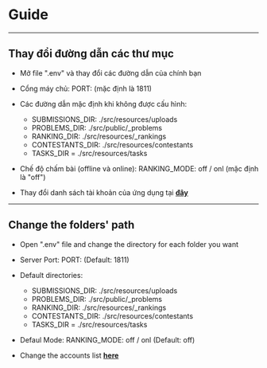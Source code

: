 # Guide

---

## Thay đổi đường dẫn các thư mục

-   Mở file ".env" và thay đổi các đường dẫn của chính bạn

-   Cổng máy chủ:
    PORT: (mặc định là 1811)

-   Các đường dẫn mặc định khi không được cấu hình:

    -   SUBMISSIONS_DIR: ./src/resources/uploads
    -   PROBLEMS_DIR: ./src/public/\_problems
    -   RANKING_DIR: ./src/resources/\_rankings
    -   CONTESTANTS_DIR: ./src/resources/contestants
    -   TASKS_DIR = ./src/resources/tasks

-   Chế độ chấm bài (offline và online):
    RANKING_MODE: off / onl (mặc định là "off")

-   Thay đổi danh sách tài khoản của ứng dụng tại [**đây**](./src/db/accounts.json)

---

## Change the folders' path

-   Open ".env" file and change the directory for each folder you want

-   Server Port:
    PORT: (Default: 1811)

-   Default directories:

    -   SUBMISSIONS_DIR: ./src/resources/uploads
    -   PROBLEMS_DIR: ./src/public/\_problems
    -   RANKING_DIR: ./src/resources/\_rankings
    -   CONTESTANTS_DIR: ./src/resources/contestants
    -   TASKS_DIR = ./src/resources/tasks

-   Defaul Mode:
    RANKING_MODE: off / onl (Default: off)

-   Change the accounts list [**here**](./src/db/accounts.json)
